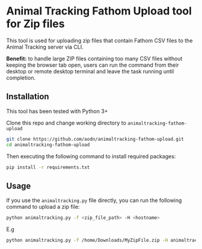 # Animal Tracking Fathom Upload tool for Zip files

This tool is used for uploading zip files that contain Fathom CSV files to the Animal Tracking server via CLI.

**Benefit:** to handle large ZIP files containing too many CSV files without keeping the browser tab open, users can run the command from their desktop or remote desktop terminal and leave the task running until completion.

## Installation

This tool has been tested with Python 3+

Clone this repo and change working directory to `animaltracking-fathom-upload` 

```bash
git clone https://github.com/aodn/animaltracking-fathom-upload.git
cd animaltracking-fathom-upload
```

Then executing the following command to install required packages:

```bash
pip install -r requirements.txt
```

## Usage

If you use the `animaltracking.py` file directly, you can run the following command to upload a zip file:

```bash
python animaltracking.py -f <zip_file_path> -H <hostname>
```

E.g
```bash
python animaltracking.py -f /home/Downloads/MyZipFile.zip -H animaltracking.aodn.org.au
```
